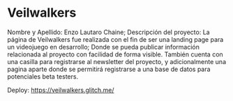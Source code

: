 # Veilwalkers
Nombre y Apellido: Enzo Lautaro Chaine; 
Descripción del proyecto: 
La página de Veilwalkers fue realizada con el fin de ser una landing page para un videojuego en desarrollo; Donde se pueda publicar información
relacionada al proyecto con facilidad de forma visible. También cuenta con una casilla para registrarse al newsletter del proyecto, y adicionalmente
una pagina aparte donde se permitirá registrarse a una base de datos para potenciales beta testers.

Deploy: https://veilwalkers.glitch.me/
